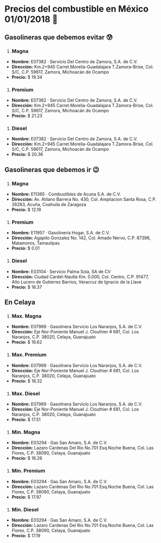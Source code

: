 # Precios del combustible en México 01/01/2018 :car:

## Gasolineras que debemos evitar :cold_sweat:
1. ### Magna
  * **Nombre:** E07382 · Servicio Del Centro de Zamora, S.A. de C.V.
  * **Dirección:** Km.2+945 Carret.Morelia-Guadalajara T.Zamora-Brise, Col. S/C, C.P. 59617, Zamora, Michoacán de Ocampo
  * **Precio:** $ 19.34

1. ### Premium
  * **Nombre:** E07382 · Servicio Del Centro de Zamora, S.A. de C.V.
  * **Dirección:** Km.2+945 Carret.Morelia-Guadalajara T.Zamora-Brise, Col. S/C, C.P. 59617, Zamora, Michoacán de Ocampo
  * **Precio:** $ 21.23

1. ### Diesel
  * **Nombre:** E07382 · Servicio Del Centro de Zamora, S.A. de C.V.
  * **Dirección:** Km.2+945 Carret.Morelia-Guadalajara T.Zamora-Brise, Col. S/C, C.P. 59617, Zamora, Michoacán de Ocampo
  * **Precio:** $ 20.36


## Gasolineras que debemos ir :wink:
1. ### Magna
  * **Nombre:** E11365 · Combustibles de Acuna S.A. de C.V.
  * **Dirección:** Av. Atilano Barrera No. 430, Col. Ampliacion Santa Rosa, C.P. 26283, Acuña, Coahuila de Zaragoza
  * **Precio:** $ 12.19

1. ### Premium
  * **Nombre:** E11957 · Gasolineria Hogar, S.A. de C.V.
  * **Dirección:** Agapito Gonzalez No. 142, Col. Amado Nervo, C.P. 87396, Matamoros, Tamaulipas
  * **Precio:** $ 0.01

1. ### Diesel
  * **Nombre:** E03104 · Servicio Palma Sola, SA de CV
  * **Dirección:** Ciudad Cardel-Nautla Km. 0.000, Col. Centro, C.P. 91477, Alto Lucero de Gutierrez Barrios, Veracruz de Ignacio de la Llave
  * **Precio:** $ 16.37


## En Celaya
1. ### Max. Magna
  * **Nombre:** E07969 · Gasolinera Servicio Los Naranjos, S.A. de C.V.
  * **Dirección:** Eje Nor-Poniente Manuel J. Clouthier # 681, Col. Los Naranjos, C.P. 38020, Celaya, Guanajuato
  * **Precio:** $ 16.62

1. ### Max. Premium
  * **Nombre:** E07969 · Gasolinera Servicio Los Naranjos, S.A. de C.V.
  * **Dirección:** Eje Nor-Poniente Manuel J. Clouthier # 681, Col. Los Naranjos, C.P. 38020, Celaya, Guanajuato
  * **Precio:** $ 18.32

1. ### Max. Diesel
  * **Nombre:** E07969 · Gasolinera Servicio Los Naranjos, S.A. de C.V.
  * **Dirección:** Eje Nor-Poniente Manuel J. Clouthier # 681, Col. Los Naranjos, C.P. 38020, Celaya, Guanajuato
  * **Precio:** $ 17.51

1. ### Min. Magna
  * **Nombre:** E03294 · Gas San Amaro, S.A. de C.V.
  * **Dirección:** Lazaro Cardenas Del Rio No.701 Esq.Noche Buena, Col. Las Flores, C.P. 38090, Celaya, Guanajuato
  * **Precio:** $ 16.26

1. ### Min. Premium
  * **Nombre:** E03294 · Gas San Amaro, S.A. de C.V.
  * **Dirección:** Lazaro Cardenas Del Rio No.701 Esq.Noche Buena, Col. Las Flores, C.P. 38090, Celaya, Guanajuato
  * **Precio:** $ 17.97

1. ### Min. Diesel
  * **Nombre:** E03294 · Gas San Amaro, S.A. de C.V.
  * **Dirección:** Lazaro Cardenas Del Rio No.701 Esq.Noche Buena, Col. Las Flores, C.P. 38090, Celaya, Guanajuato
  * **Precio:** $ 17.19